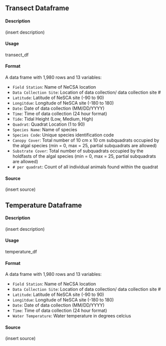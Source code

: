 ## **Transect Dataframe**

#### Description

(insert description)

#### Usage

transect_df

#### Format

A data frame with 1,980 rows and 13 variables:

- `Field Station`: Name of NeCSA location
- `Data Collection Site`: Location of data collection/ data collection site #
- `Latitude`: Latitude of NeSCA site (-90 to 90)
- `Longitdue`: Longitude of NeSCA site (-180 to 180)
- `Date`: Date of data collection (MM/DD/YYYY)
- `Time`: Time of data collection (24 hour format)
- `Tide`: Tidal Height (Low, Medium, High)
- `Quadrat`: Quadrat Location (1 to 90)
- `Species Name`: Name of species
- `Species Code`: Unique species identification code
- `Canopy Cover`: Total number of 10 cm x 10 cm subquadrats occupied by the algal species (min = 0, max = 25, partial subquadrats are allowed)
- `Substrate Cover`: Total number of subquadrats occupied by the holdfasts of the algal species (min = 0, max = 25, partial subquadrats are allowed)
- `# per quadrat`: Count of all individual animals found within the quadrat	

#### Source

(insert source) 

## **Temperature Dataframe**

#### Description

(insert description)

#### Usage

temperature_df

#### Format

A data frame with 1,980 rows and 13 variables:

- `Field Station`: Name of NeCSA location
- `Data Collection Site`: Location of data collection/ data collection site #
- `Latitude`: Latitude of NeSCA site (-90 to 90)
- `Longitdue`: Longitude of NeSCA site (-180 to 180)
- `Date`: Date of data collection (MM/DD/YYYY)
- `Time`: Time of data collection (24 hour format)
- `Water Temperature`: Water temperature in degrees celcius	

#### Source

(insert source) 
